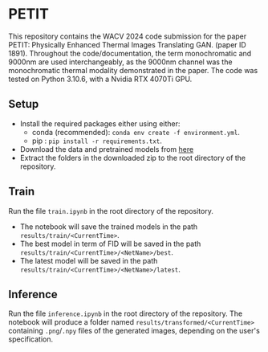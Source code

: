 # PETIT
This repository contains the WACV 2024 code submission for the paper PETIT: Physically Enhanced Thermal Images Translating GAN. (paper ID 1891).
Throughout the code/documentation, the term monochromatic and 9000nm are used interchangeably, as the 9000nm channel was the monochromatic thermal modality demonstrated in the paper.
The code was tested on Python 3.10.6, with a Nvidia RTX 4070Ti GPU.

## Setup
- Install the required packages either using either:
    - conda (recommended): `conda env create -f environment.yml`.
    - pip : `pip install -r requirements.txt`.
- Download the data and pretrained models from [here](https://drive.google.com/file/d/1NSGDsGx9hN9mQgEMI9y57v2VtyODDE7e/view?usp=sharing)
- Extract the folders in the downloaded zip to the root directory of the repository.

## Train
Run the file `train.ipynb` in the root directory of the repository.
- The notebook will save the trained models in the path `results/train/<CurrentTime>`.
- The best model in term of FID will be saved in the path `results/train/<CurrentTime>/<NetName>/best`.
- The latest model will be saved in the path `results/train/<CurrentTime>/<NetName>/latest`.

## Inference
Run the file `inference.ipynb` in the root directory of the repository.
The notebook will produce a folder named `results/transformed/<CurrentTime>` containing `.png`/`.npy` files of the generated images, depending on the user's specification.